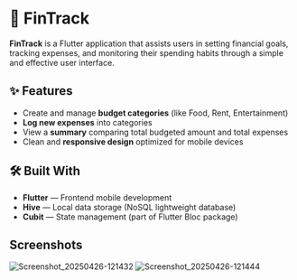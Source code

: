 # 📱 FinTrack

**FinTrack** is a Flutter application that assists users in setting financial goals, tracking expenses, and monitoring their spending habits through a simple and effective user interface.

## ✨ Features

- Create and manage **budget categories** (like Food, Rent, Entertainment)
- **Log new expenses** into categories
- View a **summary** comparing total budgeted amount and total expenses
- Clean and **responsive design** optimized for mobile devices

## 🛠️ Built With

- **Flutter** — Frontend mobile development
- **Hive** — Local data storage (NoSQL lightweight database)
- **Cubit** — State management (part of Flutter Bloc package)

## Screenshots

![Screenshot_20250426-121432](https://github.com/user-attachments/assets/d8dab5dc-45e0-4543-bd8e-ec6137815f5c)
![Screenshot_20250426-121444](https://github.com/user-attachments/assets/d701f446-76d6-46c3-81bb-69ca5eb32071)
